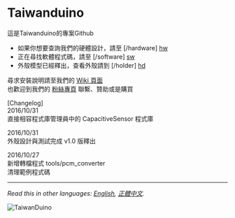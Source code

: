 # Taiwanduino  
  
這是Taiwanduino的專案Github  
* 如果你想要查詢我們的硬體設計，請至 [/hardware] [hw]  
* 正在尋找軟體程式碼，請至 [/software] [sw]  
* 外殼模型已經釋出，查看外殼請到 [/holder] [hd] 

尋求安裝說明請至我們的 [Wiki 頁面][wiki]  
也歡迎到我們的 [粉絲專頁][fb] 聯繫、贊助或是購買  
  
[Changelog]  
2016/10/31  
直接相容程式庫管理員中的 CapacitiveSensor 程式庫  

2016/10/31  
外殼設計與測試完成 v1.0 版釋出  

2016/10/27  
新增轉檔程式 tools/pcm_converter  
清理範例程式碼
  
***
  
*Read this in other languages: [English](README.en.md), [正體中文](README.md).*  
  
![TaiwanDuino](https://farm8.staticflickr.com/7262/26611455670_e7bc85ddb6_z_d.jpg)  
  
   [wiki]: <https://github.com/will127534/Taiwanduino/wiki>
   [hw]: <https://github.com/will127534/Taiwanduino/tree/master/hardware>
   [sw]: <https://github.com/will127534/Taiwanduino/tree/master/software>
   [hd]: <https://github.com/will127534/Taiwanduino/tree/master/holder>
   [fb]: <https://www.facebook.com/Taiwanduino>